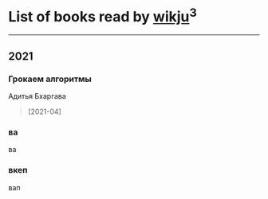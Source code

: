 # List of books read by [wikju](https://plus.google.com/107255524402462322556)<sup>3</sup>
---

## 2021

### Грокаем алгоритмы
Адитья Бхаргава
> [2021-04] 


### ва
ва


### вкеп
вап



